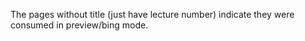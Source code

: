 The pages without title (just have lecture number) indicate they were consumed in preview/bing mode.